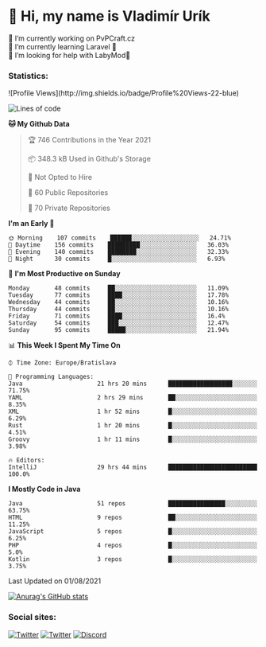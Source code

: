 <h1> 👋 Hi, my name is Vladimír Urík</h1>
<p>
 🔭 I’m currently working on PvPCraft.cz<br>
 🌱 I’m currently learning Laravel 💙<br>
 🤔 I’m looking for help with LabyMod💝<br>
</p>
<h3>Statistics:</h3>
<!--START_SECTION:waka-->
![Profile Views](http://img.shields.io/badge/Profile%20Views-22-blue)

![Lines of code](https://img.shields.io/badge/From%20Hello%20World%20I%27ve%20Written-4.0%20million%20lines%20of%20code-blue)

**🐱 My Github Data** 

> 🏆 746 Contributions in the Year 2021
 > 
> 📦 348.3 kB Used in Github's Storage 
 > 
> 🚫 Not Opted to Hire
 > 
> 📜 60 Public Repositories 
 > 
> 🔑 70 Private Repositories  
 > 
**I'm an Early 🐤** 

```text
🌞 Morning    107 commits    ██████░░░░░░░░░░░░░░░░░░░   24.71% 
🌆 Daytime    156 commits    █████████░░░░░░░░░░░░░░░░   36.03% 
🌃 Evening    140 commits    ████████░░░░░░░░░░░░░░░░░   32.33% 
🌙 Night      30 commits     █░░░░░░░░░░░░░░░░░░░░░░░░   6.93%

```
📅 **I'm Most Productive on Sunday** 

```text
Monday       48 commits     ██░░░░░░░░░░░░░░░░░░░░░░░   11.09% 
Tuesday      77 commits     ████░░░░░░░░░░░░░░░░░░░░░   17.78% 
Wednesday    44 commits     ██░░░░░░░░░░░░░░░░░░░░░░░   10.16% 
Thursday     44 commits     ██░░░░░░░░░░░░░░░░░░░░░░░   10.16% 
Friday       71 commits     ████░░░░░░░░░░░░░░░░░░░░░   16.4% 
Saturday     54 commits     ███░░░░░░░░░░░░░░░░░░░░░░   12.47% 
Sunday       95 commits     █████░░░░░░░░░░░░░░░░░░░░   21.94%

```


📊 **This Week I Spent My Time On** 

```text
⌚︎ Time Zone: Europe/Bratislava

💬 Programming Languages: 
Java                     21 hrs 20 mins      ██████████████████░░░░░░░   71.75% 
YAML                     2 hrs 29 mins       ██░░░░░░░░░░░░░░░░░░░░░░░   8.35% 
XML                      1 hr 52 mins        █░░░░░░░░░░░░░░░░░░░░░░░░   6.29% 
Rust                     1 hr 20 mins        █░░░░░░░░░░░░░░░░░░░░░░░░   4.51% 
Groovy                   1 hr 11 mins        █░░░░░░░░░░░░░░░░░░░░░░░░   3.98%

🔥 Editors: 
IntelliJ                 29 hrs 44 mins      █████████████████████████   100.0%

```

**I Mostly Code in Java** 

```text
Java                     51 repos            ████████████████░░░░░░░░░   63.75% 
HTML                     9 repos             ██░░░░░░░░░░░░░░░░░░░░░░░   11.25% 
JavaScript               5 repos             █░░░░░░░░░░░░░░░░░░░░░░░░   6.25% 
PHP                      4 repos             █░░░░░░░░░░░░░░░░░░░░░░░░   5.0% 
Kotlin                   3 repos             █░░░░░░░░░░░░░░░░░░░░░░░░   3.75%

```



 Last Updated on 01/08/2021
<!--END_SECTION:waka-->

[![Anurag's GitHub stats](https://github-readme-stats.vercel.app/api?username=vladimir-urik)](https://github.com/anuraghazra/github-readme-stats)

<h3>Social sites:</h3>
<p><a href="https://twitter.com/GGGEDR" target="_blank"><img alt="Twitter" src="https://img.shields.io/badge/twitter-%231DA1F2.svg?&style=for-the-badge&logo=twitter&logoColor=white" /></a> <a href="https://www.reddit.com/user/GGGEDR" target="_blank"><img alt="Twitter" src="https://img.shields.io/badge/reddit-%23FE6262.svg?&style=for-the-badge&logo=reddit&logoColor=white" /></a> <a href="https://discord.com/users/535708984959827978" target="_blank"><img alt="Discord" src="https://img.shields.io/badge/discord-%235865f2.svg?&style=for-the-badge&logo=discord&logoColor=white" />
</p>
